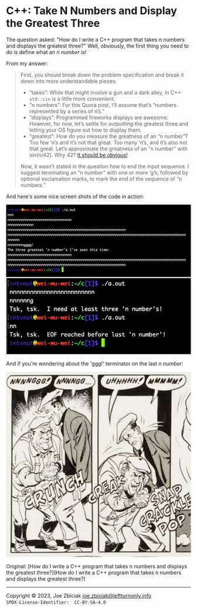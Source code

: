 # C++:  Take N Numbers and Display the Greatest Three

The question asked: "How do I write a C++ program that takes n numbers and
displays the greatest three?"  Well, obviously, the first thing you need to
do is define what an _n number_ is!

From my answer:

> First, you should break down the problem specification and break it down
> into more understandable pieces:
> 
> * “takes”: While that might involve a gun and a dark alley, in C++ `std::cin`
>   is a little more convenient.   
> * “n numbers”: For this Quora post, I’ll assume that’s “numbers represented by
>   a series of n’s.”  
> * “displays”: Programmed fireworks displays are awesome. However, for now,
>   let’s settle for _outputting_ the greatest three and letting your OS figure
>   out how to display them.  
> * “greatest”: How do you measure the greatness of an “n number”? Too few ‘n’s
>   and it’s not that great. Too many ‘n’s, and it’s also not that great. Let’s
>   approximate the greatness of an “n number” with sin(n/42). Why 42?
>   [It should be obvious!](https://tinyurl.com/4fejx35h)  
>   
> Now, it wasn’t stated in the question how to end the input sequence. I suggest
> terminating an “n number” with one or more ‘g’s, followed by optional
> exclamation marks, to mark the end of the sequence of “n numbers.”  

And here's some nice screen shots of the code in action:

![N Numbers 1](../Images/nnumbers_1.webp)  
![N Numbers 2](../Images/nnumbers_2.webp)

And if you're wondering about the 'ggg!' terminator on the last _n number_:

![N Numbers 3](../Images/nnumbers_3.jpg)

Original: [How do I write a C++ program that takes n numbers and displays the greatest three?](How do I write a C++ program that takes n numbers and displays the greatest three?)

____

Copyright © 2023, Joe Zbiciak <joe.zbiciak@leftturnonly.info>  
`SPDX-License-Identifier:  CC-BY-SA-4.0`

